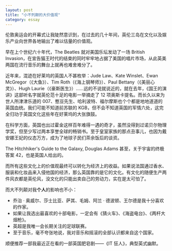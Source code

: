 ```yaml
---
layout: post
title: "小不列颠的大价值观"
category: essay
---
```


伦敦奥运会的开幕式让我陡然意识到，在过去的几十年间，英伦三岛在文化以及娱乐产业向世界各地输出了难以估量的价值观。


早在上个世纪六十年代，The Beatles 就对美国乐坛发动了一场 British Invasion，在宣告猫王时代的结束的同时牢牢地占据了美国的唱片市场，从此英美两国在流行音乐的舞台上就再也难舍难分了。


近年来，混迹在好莱坞的英国人不甚枚举：Jude Law、Kate Winslet、Ewan McGregor（《大鱼》）、Tim Roth（《海上钢琴师》）、Paul Bettany（《美丽心灵》）、Hugh Laurie（《豪斯医生》）……远的不说就说近的，就在去年，《国王的演讲》这部听名字就英伦范十足的电影一举摘走了 12 项奥斯卡提名。而长久以来为世人所津津乐道的 007、憨豆先生、哈利波特、福尔摩斯也个个都是地地道道的英国血统。我们可能不知道前苏联的 KGB，但不会不知道英国的军情六处，这完全归功于英国文化这些年在好莱坞的大张旗鼓。


在科学方面，英国也出过霍金这样百年难得一遇的奇才，虽然没得到过诺贝尔物理学奖，但至少写过两本享誉全球的畅销书。至于皇室家族的那点丑事儿，也因为戴安娜王妃的仪态万方，成为了地球子民们茶余饭后的谈资。

<span class="sidenote">The Hitchhiker's Guide to the Galaxy, Douglas Adams</span>
甚至，关于宇宙的终极答案 42，也是英国人给出的。


而所有这些文化上的价值观最终可以转化为经济上的收益。如果说法国通过香水、服装和化妆品来入侵他国的经济，那么英国靠的是它的文化。有文化的随便生产两件风衣都是英伦风，没文化的只能出卖自己的劳动力，实在是太可怕了。


而大不列颠对我**个人**的影响也不小：


* 乔治 · 奥威尔、莎士比亚、萨其、毛姆、阿兰 · 德波顿、王尔德是我十分喜欢的作家。
* 如果让我选出最喜欢的十部电影，一定会有《猜火车》、《海盗电台》、《两杆大烟枪》。
* 英超是我唯一会长期关注的足球联赛。
* 至于音乐，毫不夸张地说，我对音乐和摇滚的全部认识都来自这个国家。


顺便推荐一部我最近正在看的一部英国肥皂剧——《IT 狂人》，典型英式幽默。





